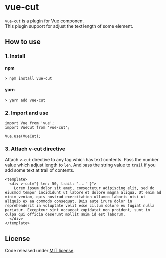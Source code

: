 # vue-cut
`vue-cut` is a plugin for Vue component.<br>
This plugin support for adjust the text length of some element.<br>

## How to use
### 1. Install
#### npm
```
> npm install vue-cut
```

#### yarn
```
> yarn add vue-cut
```

### 2. Import and use
```
import Vue from 'vue';
import VueCut from 'vue-cut';

Vue.use(VueCut);
```

### 3. Attach v-cut directive
Attach `v-cut` directive to any tag which has text contents.
Pass the number value which adjust length to `len`.
And pass the string value to `trail` if you add some text at trail of contents.

```
<template>
  <div v-cut="{ len: 50, trail: '...' }">
    Lorem ipsum dolor sit amet, consectetur adipiscing elit, sed do eiusmod tempor incididunt ut labore et dolore magna aliqua. Ut enim ad minim veniam, quis nostrud exercitation ullamco laboris nisi ut aliquip ex ea commodo consequat. Duis aute irure dolor in reprehenderit in voluptate velit esse cillum dolore eu fugiat nulla pariatur. Excepteur sint occaecat cupidatat non proident, sunt in culpa qui officia deserunt mollit anim id est laborum.
  </div>
</template>
```

## License
Code released under [MIT license](LICENSE).
